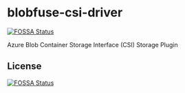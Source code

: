 # blobfuse-csi-driver
[![FOSSA Status](https://app.fossa.io/api/projects/git%2Bgithub.com%2Fcsi-driver%2Fblobfuse-csi-driver.svg?type=shield)](https://app.fossa.io/projects/git%2Bgithub.com%2Fcsi-driver%2Fblobfuse-csi-driver?ref=badge_shield)

Azure Blob Container Storage Interface (CSI) Storage Plugin


## License
[![FOSSA Status](https://app.fossa.io/api/projects/git%2Bgithub.com%2Fcsi-driver%2Fblobfuse-csi-driver.svg?type=large)](https://app.fossa.io/projects/git%2Bgithub.com%2Fcsi-driver%2Fblobfuse-csi-driver?ref=badge_large)